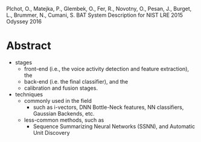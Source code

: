 Plchot, O., Matejka, P., Glembek, O., Fer, R., Novotny, O., Pesan, J., Burget,
  L., Brummer, N., Cumani, S. 
BAT System Description for NIST LRE 2015
Odyssey 2016

# Abstract

* stages 
  * front-end (i.e., the voice activity detection and feature extraction), the
  * back-end (i.e. the final classifier), and the 
  * calibration and fusion stages.
* techniques 
  * commonly used in the field 
    * such as i-vectors, DNN Bottle-Neck features, NN classifiers, Gaussian Backends, etc.
  * less-common methods, such as 
    * Sequence Summarizing Neural Networks (SSNN), and Automatic Unit Discovery
